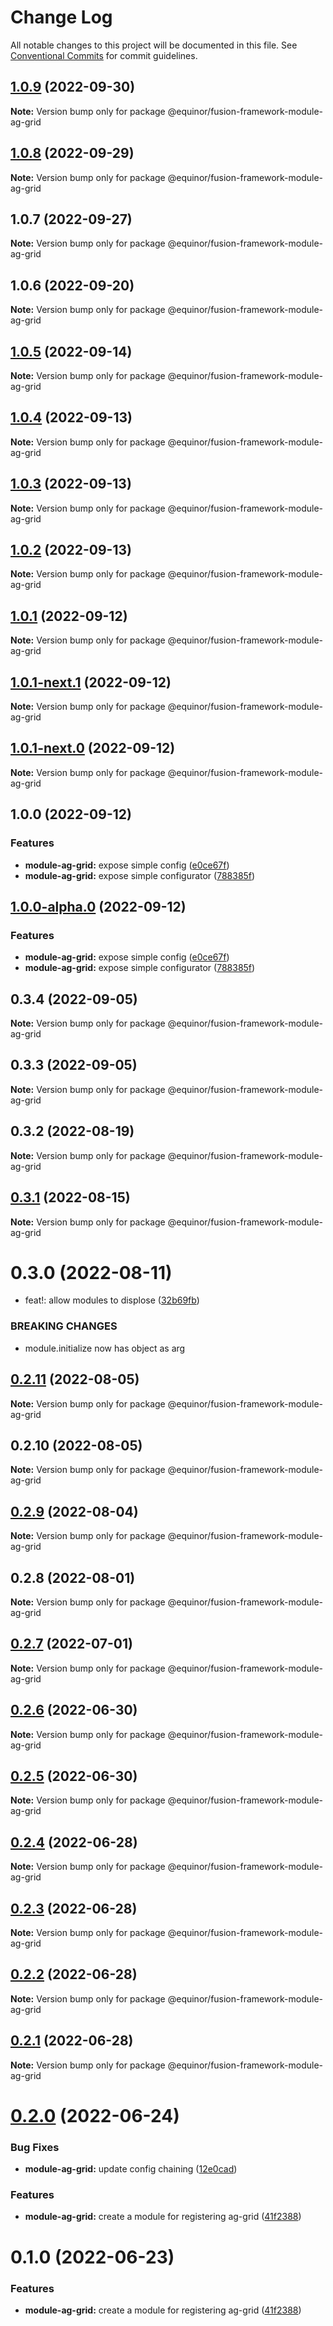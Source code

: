 # Change Log

All notable changes to this project will be documented in this file.
See [Conventional Commits](https://conventionalcommits.org) for commit guidelines.

## [1.0.9](https://github.com/equinor/fusion-framework/compare/@equinor/fusion-framework-module-ag-grid@1.0.8...@equinor/fusion-framework-module-ag-grid@1.0.9) (2022-09-30)

**Note:** Version bump only for package @equinor/fusion-framework-module-ag-grid





## [1.0.8](https://github.com/equinor/fusion-framework/compare/@equinor/fusion-framework-module-ag-grid@1.0.7...@equinor/fusion-framework-module-ag-grid@1.0.8) (2022-09-29)

**Note:** Version bump only for package @equinor/fusion-framework-module-ag-grid





## 1.0.7 (2022-09-27)

**Note:** Version bump only for package @equinor/fusion-framework-module-ag-grid





## 1.0.6 (2022-09-20)

**Note:** Version bump only for package @equinor/fusion-framework-module-ag-grid





## [1.0.5](https://github.com/equinor/fusion-framework/compare/@equinor/fusion-framework-module-ag-grid@1.0.4...@equinor/fusion-framework-module-ag-grid@1.0.5) (2022-09-14)

**Note:** Version bump only for package @equinor/fusion-framework-module-ag-grid





## [1.0.4](https://github.com/equinor/fusion-framework/compare/@equinor/fusion-framework-module-ag-grid@1.0.3...@equinor/fusion-framework-module-ag-grid@1.0.4) (2022-09-13)

**Note:** Version bump only for package @equinor/fusion-framework-module-ag-grid





## [1.0.3](https://github.com/equinor/fusion-framework/compare/@equinor/fusion-framework-module-ag-grid@1.0.2...@equinor/fusion-framework-module-ag-grid@1.0.3) (2022-09-13)

**Note:** Version bump only for package @equinor/fusion-framework-module-ag-grid





## [1.0.2](https://github.com/equinor/fusion-framework/compare/@equinor/fusion-framework-module-ag-grid@1.0.1...@equinor/fusion-framework-module-ag-grid@1.0.2) (2022-09-13)

**Note:** Version bump only for package @equinor/fusion-framework-module-ag-grid





## [1.0.1](https://github.com/equinor/fusion-framework/compare/@equinor/fusion-framework-module-ag-grid@1.0.1-next.1...@equinor/fusion-framework-module-ag-grid@1.0.1) (2022-09-12)

**Note:** Version bump only for package @equinor/fusion-framework-module-ag-grid





## [1.0.1-next.1](https://github.com/equinor/fusion-framework/compare/@equinor/fusion-framework-module-ag-grid@1.0.1-next.0...@equinor/fusion-framework-module-ag-grid@1.0.1-next.1) (2022-09-12)

**Note:** Version bump only for package @equinor/fusion-framework-module-ag-grid





## [1.0.1-next.0](https://github.com/equinor/fusion-framework/compare/@equinor/fusion-framework-module-ag-grid@1.0.0...@equinor/fusion-framework-module-ag-grid@1.0.1-next.0) (2022-09-12)

**Note:** Version bump only for package @equinor/fusion-framework-module-ag-grid





## 1.0.0 (2022-09-12)


### Features

* **module-ag-grid:** expose simple config ([e0ce67f](https://github.com/equinor/fusion-framework/commit/e0ce67f5594cd0f63aea318d130021b0bdeec41d))
* **module-ag-grid:** expose simple configurator ([788385f](https://github.com/equinor/fusion-framework/commit/788385fa216853c5cc71b13afbcd1c14ca712a5d))



## [1.0.0-alpha.0](https://github.com/equinor/fusion-framework/compare/@equinor/fusion-framework-module-ag-grid@0.3.4...@equinor/fusion-framework-module-ag-grid@1.0.0-alpha.0) (2022-09-12)


### Features

* **module-ag-grid:** expose simple config ([e0ce67f](https://github.com/equinor/fusion-framework/commit/e0ce67f5594cd0f63aea318d130021b0bdeec41d))
* **module-ag-grid:** expose simple configurator ([788385f](https://github.com/equinor/fusion-framework/commit/788385fa216853c5cc71b13afbcd1c14ca712a5d))



## 0.3.4 (2022-09-05)

**Note:** Version bump only for package @equinor/fusion-framework-module-ag-grid





## 0.3.3 (2022-09-05)

**Note:** Version bump only for package @equinor/fusion-framework-module-ag-grid





## 0.3.2 (2022-08-19)

**Note:** Version bump only for package @equinor/fusion-framework-module-ag-grid





## [0.3.1](https://github.com/equinor/fusion-framework/compare/@equinor/fusion-framework-module-ag-grid@0.3.0...@equinor/fusion-framework-module-ag-grid@0.3.1) (2022-08-15)

**Note:** Version bump only for package @equinor/fusion-framework-module-ag-grid





# 0.3.0 (2022-08-11)


* feat!: allow modules to displose ([32b69fb](https://github.com/equinor/fusion-framework/commit/32b69fb7cc61e78e503e67d0e77f21fb44b600b9))


### BREAKING CHANGES

* module.initialize now has object as arg





## [0.2.11](https://github.com/equinor/fusion-framework/compare/@equinor/fusion-framework-module-ag-grid@0.2.10...@equinor/fusion-framework-module-ag-grid@0.2.11) (2022-08-05)

**Note:** Version bump only for package @equinor/fusion-framework-module-ag-grid





## 0.2.10 (2022-08-05)

**Note:** Version bump only for package @equinor/fusion-framework-module-ag-grid





## [0.2.9](https://github.com/equinor/fusion-framework/compare/@equinor/fusion-framework-module-ag-grid@0.2.8...@equinor/fusion-framework-module-ag-grid@0.2.9) (2022-08-04)

**Note:** Version bump only for package @equinor/fusion-framework-module-ag-grid





## 0.2.8 (2022-08-01)

**Note:** Version bump only for package @equinor/fusion-framework-module-ag-grid





## [0.2.7](https://github.com/equinor/fusion-framework/compare/@equinor/fusion-framework-module-ag-grid@0.2.6...@equinor/fusion-framework-module-ag-grid@0.2.7) (2022-07-01)

**Note:** Version bump only for package @equinor/fusion-framework-module-ag-grid





## [0.2.6](https://github.com/equinor/fusion-framework/compare/@equinor/fusion-framework-module-ag-grid@0.2.5...@equinor/fusion-framework-module-ag-grid@0.2.6) (2022-06-30)

**Note:** Version bump only for package @equinor/fusion-framework-module-ag-grid





## [0.2.5](https://github.com/equinor/fusion-framework/compare/@equinor/fusion-framework-module-ag-grid@0.2.4...@equinor/fusion-framework-module-ag-grid@0.2.5) (2022-06-30)

**Note:** Version bump only for package @equinor/fusion-framework-module-ag-grid





## [0.2.4](https://github.com/equinor/fusion-framework/compare/@equinor/fusion-framework-module-ag-grid@0.2.3...@equinor/fusion-framework-module-ag-grid@0.2.4) (2022-06-28)

**Note:** Version bump only for package @equinor/fusion-framework-module-ag-grid





## [0.2.3](https://github.com/equinor/fusion-framework/compare/@equinor/fusion-framework-module-ag-grid@0.2.2...@equinor/fusion-framework-module-ag-grid@0.2.3) (2022-06-28)

**Note:** Version bump only for package @equinor/fusion-framework-module-ag-grid





## [0.2.2](https://github.com/equinor/fusion-framework/compare/@equinor/fusion-framework-module-ag-grid@0.2.1...@equinor/fusion-framework-module-ag-grid@0.2.2) (2022-06-28)

**Note:** Version bump only for package @equinor/fusion-framework-module-ag-grid





## [0.2.1](https://github.com/equinor/fusion-framework/compare/@equinor/fusion-framework-module-ag-grid@0.2.0...@equinor/fusion-framework-module-ag-grid@0.2.1) (2022-06-28)

**Note:** Version bump only for package @equinor/fusion-framework-module-ag-grid





# [0.2.0](https://github.com/equinor/fusion-framework/compare/@equinor/fusion-framework-module-ag-grid@0.1.0...@equinor/fusion-framework-module-ag-grid@0.2.0) (2022-06-24)


### Bug Fixes

* **module-ag-grid:** update config chaining ([12e0cad](https://github.com/equinor/fusion-framework/commit/12e0cad06383a02b710d5a1b989f76a53363b181))


### Features

* **module-ag-grid:** create a module for registering ag-grid ([41f2388](https://github.com/equinor/fusion-framework/commit/41f238836d2e42b94f22a253067bfda0f46132e7))





# 0.1.0 (2022-06-23)


### Features

* **module-ag-grid:** create a module for registering ag-grid ([41f2388](https://github.com/equinor/fusion-framework/commit/41f238836d2e42b94f22a253067bfda0f46132e7))
